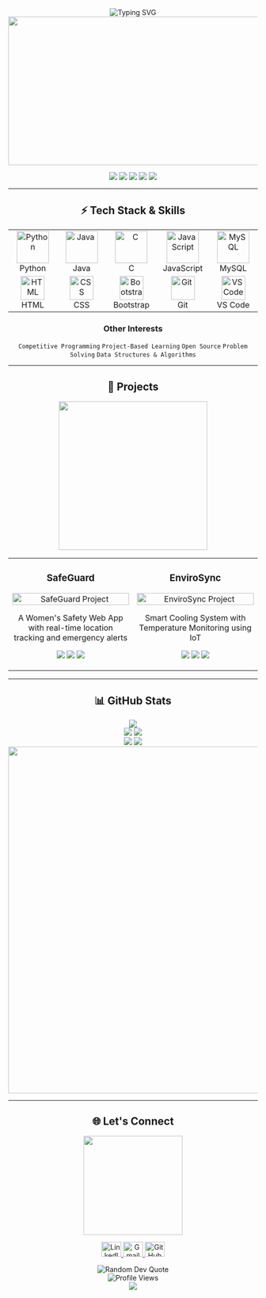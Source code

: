<div align="center">
  <img src="https://readme-typing-svg.herokuapp.com?font=Fira+Code&size=30&duration=3000&pause=1000&color=2C68F6&center=true&vCenter=true&width=600&height=100&lines=Hi+there%2C+I'm+Sashank!;Computer+Science+Student;Problem+Solver;Tech+Enthusiast" alt="Typing SVG" />
</div>

<div align="center">
  <img src="https://media.giphy.com/media/26tn33aiTi1jkl6H6/giphy.gif" width="600" height="300"/>
</div>

<p align="center">
  <a href="mailto:sashanksyba@gmail.com"><img src="https://img.shields.io/badge/Email-sashanksyba%40gmail.com-blue?style=flat-square&logo=gmail"></a>
  <a href="https://www.linkedin.com/in/sashank-syba"><img src="https://img.shields.io/badge/LinkedIn-Sashank-blue?style=flat-square&logo=linkedin"></a>
  <a href="https://github.com/sashanksyba"><img src="https://img.shields.io/badge/GitHub-sashanksyba-blue?style=flat-square&logo=github"></a>
  <img src="https://img.shields.io/badge/Focus-Computer%20Science-brightgreen?style=flat-square">
  <img src="https://img.shields.io/badge/Year-3rd%20Year-yellow?style=flat-square">
</p>

---

<h2 align="center">⚡ Tech Stack & Skills</h2>

<table align="center">
  <tr>
    <td align="center" width="96">
      <a href="#">
        <img src="https://techstack-generator.vercel.app/python-icon.svg" alt="Python" width="65" height="65" />
      </a>
      <br>Python
    </td>
    <td align="center" width="96">
      <a href="#">
        <img src="https://techstack-generator.vercel.app/java-icon.svg" alt="Java" width="65" height="65" />
      </a>
      <br>Java
    </td>
    <td align="center" width="96">
      <a href="#">
        <img src="https://techstack-generator.vercel.app/cpp-icon.svg" alt="C" width="65" height="65" />
      </a>
      <br>C
    </td>
    <td align="center" width="96">
      <a href="#">
        <img src="https://techstack-generator.vercel.app/js-icon.svg" alt="JavaScript" width="65" height="65" />
      </a>
      <br>JavaScript
    </td>
    <td align="center" width="96">
      <a href="#">
        <img src="https://techstack-generator.vercel.app/mysql-icon.svg" alt="MySQL" width="65" height="65" />
      </a>
      <br>MySQL
    </td>
  </tr>
  <tr>
    <td align="center" width="96">
      <a href="#">
        <img src="https://user-images.githubusercontent.com/25181517/192158954-f88b5814-d510-4564-b285-dff7d6400dad.png" alt="HTML" width="48" height="48" />
      </a>
      <br>HTML
    </td>
    <td align="center" width="96">
      <a href="#">
        <img src="https://user-images.githubusercontent.com/25181517/183898674-75a4a1b1-f960-4ea9-abcb-637170a00a75.png" alt="CSS" width="48" height="48" />
      </a>
      <br>CSS
    </td>
    <td align="center" width="96">
      <a href="#">
        <img src="https://user-images.githubusercontent.com/25181517/183898054-b3d693d4-dafb-4808-a509-bab54cf5de34.png" alt="Bootstrap" width="48" height="48" />
      </a>
      <br>Bootstrap
    </td>
    <td align="center" width="96">
      <a href="#">
        <img src="https://user-images.githubusercontent.com/25181517/192108372-f71d70ac-7ae6-4c0d-8395-51d8870c2ef0.png" alt="Git" width="48" height="48" />
      </a>
      <br>Git
    </td>
    <td align="center" width="96">
      <a href="#">
        <img src="https://user-images.githubusercontent.com/25181517/192108891-d86b6220-e232-423a-bf5f-90903e6887c3.png" alt="VS Code" width="48" height="48" />
      </a>
      <br>VS Code
    </td>
  </tr>
</table>

<h3 align="center">Other Interests</h3>
<p align="center">
  <code>Competitive Programming</code>
  <code>Project-Based Learning</code>
  <code>Open Source</code>
  <code>Problem Solving</code>
  <code>Data Structures & Algorithms</code>
</p>

---

<h2 align="center">📘 Projects</h2>

<div align="center">
  <img src="https://media.giphy.com/media/l46Cy1rHbQ92uuLXa/giphy.gif" width="300"/>
</div>

<div align="center">
  <table>
    <tr>
      <td width="50%">
        <h3 align="center">SafeGuard</h3>
        <p align="center">
          <a href="#" target="_blank">
            <img src="https://media.giphy.com/media/v1.Y2lkPTc5MGI3NjExNzZiMzIxZDRiMzA0ZDRiMzM0ZDM0ZDM0ZDM0ZDM0ZDM0ZDM0ZDM0ZCZlcD12MV9pbnRlcm5hbF9naWZzX2dpZklkJmN0PWc/3oKIPEqDGUULpEU0aQ/giphy.gif" width="100%" alt="SafeGuard Project"/>
          </a>
          <p align="center">
            A Women's Safety Web App with real-time location tracking and emergency alerts
          </p>
          <p align="center">
            <img src="https://img.shields.io/badge/HTML5-E34F26?style=for-the-badge&logo=html5&logoColor=white"/>
            <img src="https://img.shields.io/badge/CSS3-1572B6?style=for-the-badge&logo=css3&logoColor=white"/>
            <img src="https://img.shields.io/badge/JavaScript-F7DF1E?style=for-the-badge&logo=javascript&logoColor=black"/>
          </p>
        </p>
      </td>
      <td width="50%">
        <h3 align="center">EnviroSync</h3>
        <p align="center">
          <a href="#" target="_blank">
            <img src="https://media.giphy.com/media/v1.Y2lkPTc5MGI3NjExNzZiMzIxZDRiMzA0ZDRiMzM0ZDM0ZDM0ZDM0ZDM0ZDM0ZDM0ZDM0ZCZlcD12MV9pbnRlcm5hbF9naWZzX2dpZklkJmN0PWc/3o7qE1YN7aBOFPRw8E/giphy.gif" width="100%" alt="EnviroSync Project"/>
          </a>
          <p align="center">
            Smart Cooling System with Temperature Monitoring using IoT
          </p>
          <p align="center">
            <img src="https://img.shields.io/badge/Python-3776AB?style=for-the-badge&logo=python&logoColor=white"/>
            <img src="https://img.shields.io/badge/IoT-FF6F00?style=for-the-badge&logo=arduino&logoColor=white"/>
            <img src="https://img.shields.io/badge/Raspberry_Pi-A22846?style=for-the-badge&logo=raspberry-pi&logoColor=white"/>
          </p>
        </p>
      </td>
    </tr>
  </table>
</div>

---

<h2 align="center">📊 GitHub Stats</h2>

<div align="center">
  <img src="https://github-profile-summary-cards.vercel.app/api/cards/profile-details?username=sashanksyba&theme=radical" />
</div>

<div align="center">
  <img src="https://github-profile-summary-cards.vercel.app/api/cards/stats?username=sashanksyba&theme=radical" />
  <img src="https://github-profile-summary-cards.vercel.app/api/cards/repos-per-language?username=sashanksyba&theme=radical" />
</div>

<div align="center">
  <img src="https://github-profile-summary-cards.vercel.app/api/cards/most-commit-language?username=sashanksyba&theme=radical" />
  <img src="https://github-profile-summary-cards.vercel.app/api/cards/productive-time?username=sashanksyba&theme=radical" />
</div>

<div align="center">
  <img src="https://github-readme-activity-graph.vercel.app/graph?username=sashanksyba&theme=redical&hide_border=true" width="700"/>
</div>

---

<h2 align="center">🌐 Let's Connect</h2>

<div align="center">
  <img src="https://media.giphy.com/media/Cmr1OMJ2FN0B2/giphy.gif" width="200">
</div>

<div align="center">
  <p>
    <a href="https://www.linkedin.com/in/sashank-syba">
      <img src="https://raw.githubusercontent.com/rahuldkjain/github-profile-readme-generator/master/src/images/icons/Social/linked-in-alt.svg" alt="LinkedIn" height="30" width="40" />
    </a>
    <a href="mailto:sashanksyba@gmail.com">
      <img src="https://raw.githubusercontent.com/rahuldkjain/github-profile-readme-generator/master/src/images/icons/Social/google.svg" alt="Gmail" height="30" width="40" />
    </a>
    <a href="https://github.com/sashanksyba">
      <img src="https://raw.githubusercontent.com/rahuldkjain/github-profile-readme-generator/master/src/images/icons/Social/github.svg" alt="GitHub" height="30" width="40" />
    </a>
  </p>
</div>

<div align="center">
  <img src="https://quotes-github-readme.vercel.app/api?type=horizontal&theme=radical" alt="Random Dev Quote"/>
</div>

<div align="center">
  <img src="https://komarev.com/ghpvc/?username=sashanksyba&label=Profile%20Views&color=ff69b4&style=for-the-badge" alt="Profile Views"/>
</div>

<div align="center">
  <img src="https://capsule-render.vercel.app/api?type=waving&color=gradient&height=100&section=footer&animation=twinkling"/>
</div>
